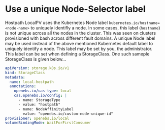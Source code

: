 # Use a unique Node-Selector label

Hostpath LocalPV uses the Kubernetes Node label `kubernetes.io/hostname=<node-name>` to uniquely identifly a node.
In some cases, this label (`hostname`) is not unique across all the nodes in the cluster. This was seen on clusters provisioned with bash across different fault domains.
A unique Node label may be used instead of the above mentioned Kubernetes default label to uniquely identify a node. This label may be set by you, the administrator.
This label can be set when defining a StorageClass. One such sameple StorageClass is given below...

```yaml
apiVersion: storage.k8s.io/v1
kind: StorageClass
metadata:
  name: local-hostpath
  annotations:
    openebs.io/cas-type: local
    cas.openebs.io/config: |
      - name: StorageType
      - value: "hostpath"
      - name: NodeAffinityLabel
        value: "openebs.io/custom-node-unique-id"
provisioner: openebs.io/local
volumeBindingMode: WaitForFirstConsumer
```
